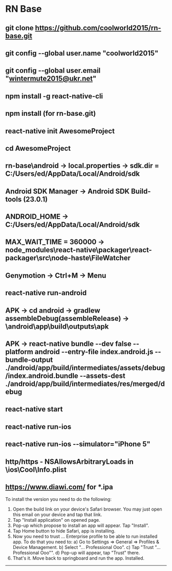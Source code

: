 # RN Base
git clone https://github.com/coolworld2015/rn-base.git
-------------------------------------------------------------------------------------------------
git config --global user.name "coolworld2015"
-------------------------------------------------------------------------------------------------
git config --global user.email "wintermute2015@ukr.net"
-------------------------------------------------------------------------------------------------
npm install -g react-native-cli
-------------------------------------------------------------------------------------------------
npm install (for rn-base.git)
-------------------------------------------------------------------------------------------------
react-native init AwesomeProject
-------------------------------------------------------------------------------------------------
cd AwesomeProject
-------------------------------------------------------------------------------------------------
rn-base\android -> local.properties -> sdk.dir = C:/Users/ed/AppData/Local/Android/sdk
-------------------------------------------------------------------------------------------------
Android SDK Manager -> Android SDK Build-tools (23.0.1)
-------------------------------------------------------------------------------------------------
ANDROID_HOME -> C:/Users/ed/AppData/Local/Android/sdk
-------------------------------------------------------------------------------------------------
MAX_WAIT_TIME = 360000 -> node_modules\react-native\packager\react-packager\src\node-haste\FileWatcher
-------------------------------------------------------------------------------------------------
Genymotion -> Ctrl+M -> Menu
-------------------------------------------------------------------------------------------------
react-native run-android
-------------------------------------------------------------------------------------------------
APK -> cd android -> gradlew assembleDebug(assembleRelease) -> \android\app\build\outputs\apk
-------------------------------------------------------------------------------------------------
APK -> react-native bundle --dev false --platform android --entry-file index.android.js --bundle-output ./android/app/build/intermediates/assets/debug/index.android.bundle --assets-dest ./android/app/build/intermediates/res/merged/debug
-------------------------------------------------------------------------------------------------
react-native start
-------------------------------------------------------------------------------------------------
react-native run-ios
-------------------------------------------------------------------------------------------------
react-native run-ios --simulator="iPhone 5"
-------------------------------------------------------------------------------------------------
http/https - NSAllowsArbitraryLoads in \ios\Cool\Info.plist
-------------------------------------------------------------------------------------------------
https://www.diawi.com/ for *.ipa
-------------------------------------------------------------------------------------------------
To install the version you need to do the following:
1) Open the build link on your device's Safari browser. You may just open this email on your device and tap that link.
2) Tap "Install application" on opened page.
3) Pop-up which propose to install an app will appear. Tap "Install".
4) Tap Home button to hide Safari, app is installing.
5) Now you need to trust ... Enterprise profile to be able to run installed app. To do that you need to: 
a) Go to Settings => General => Profiles & Device Management.
b) Select "... Professional Ooo".
c) Tap "Trust "... Professional Ooo"".
d) Pop-up will appear, tap "Trust" there.
6) That's it. Move back to springboard and run the app.
Installed.
-------------------------------------------------------------------------------------------------